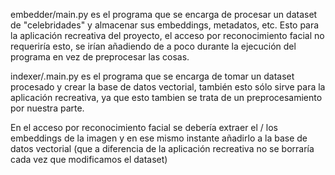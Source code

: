 embedder/main.py es el programa que se encarga de procesar un dataset de "celebridades" y almacenar sus embeddings, metadatos, etc.
Esto para la aplicación recreativa del proyecto, el acceso por reconocimiento facial no requeriría esto, se irían añadiendo de a poco durante
la ejecución del programa en vez de preprocesar las cosas.

indexer/.main.py es el programa que se encarga de tomar un dataset procesado y crear la base de datos vectorial, también esto sólo sirve para la aplicación recreativa, ya que esto tambien se trata de un preprocesamiento por nuestra parte.

En el acceso por reconocimiento facial se debería extraer el / los embeddings de la imagen y en ese mismo instante añadirlo a la base de datos vectorial (que a diferencia de la aplicación recreativa no se borraría cada vez que modificamos el dataset)